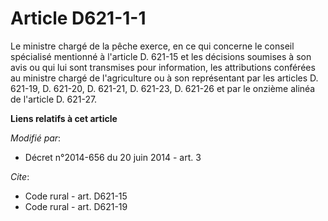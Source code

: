 # Article D621-1-1

Le ministre chargé de la pêche exerce, en ce qui concerne le conseil spécialisé mentionné à l'article D. 621-15 et les
décisions soumises à son avis ou qui lui sont transmises pour information, les attributions conférées au ministre chargé de
l'agriculture ou à son représentant par les articles D. 621-19, D. 621-20, D. 621-21, D. 621-23, D. 621-26 et par le onzième
alinéa de l'article D. 621-27.

**Liens relatifs à cet article**

_Modifié par_:

  - Décret n°2014-656 du 20 juin 2014 - art. 3

_Cite_:

  - Code rural - art. D621-15
  - Code rural - art. D621-19
